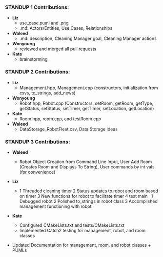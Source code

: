 ### STANDUP 1 Contributions:
* **Liz**
    - use_case.puml and .png
    - .md: Actors/Entities, Use Cases, Relationships
* **Waleed** 
    - .md: description, Cleaning Manager goal, Cleaning Manager actions 
* **Wonyoung**
    - reviewed and merged all pull requests 
* **Kate**
    - brainstorming


### STANDUP 2 Contributions:
* **Liz**
    - Management.hpp, Management.cpp (constructors, initialization from csvs, to_strings, add_news)
* **Wonyoung**
    - Robot.hpp, Robot.cpp (Constructors, setRoom, getRoom, getType, getStatus, setStatus, setTimer, getTimer, setLocation, getLocation)
* **Kate**
    - Room.hpp, room.cpp, and testRoom.cpp
* **Waleed**
    - DataStorage_RobotFleet.csv, Data Storage Ideas

### STANDUP 3 Contributions:
* **Waleed**
	- Robot Object Creation from Command Line Input, User Add Room (Creates Room and Displays To String), User commands by int vals (for convenience)
* **Liz**
	-	1	Threaded cleaning timer
		2	Status updates to robot and room based on timer 
		3	New functions for robot to facilitate timer 
		4	test main
	 
		1	Debugged robot
		2	Polished to_strings in robot class
		3	Accomplished management functioning with robot

* **Kate**
	- Configured CMakeLists.txt and tests/CMakeLists.txt
	- Implemented Catch2 testing for management, robot, and room classes
- Updated Documentation for management, room, and robot classes + PUMLs
